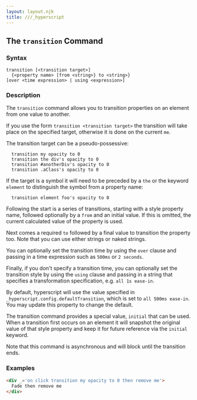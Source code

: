 ```yaml
---
layout: layout.njk
title: ///_hyperscript
---
```


## The `transition` Command

### Syntax

```ebnf
transition [<transition target>]
  {<property name> [from <string>} to <string>}
[over <time expression> | using <expression>]
```

### Description

The `transition` command allows you to transition properties on an element from one value to another.

If you use the form `transition <transition target>` the transition will take place on the specified target, otherwise
it is done on the current `me`.

The transition target can be a pseudo-possessive:
```
  transition my opacity to 0
  transition the div's opacity to 0
  transition #anotherDiv's opacity to 0
  transition .aClass's opacity to 0
``` 

If the target is a symbol it will need to be preceded by a `the` or the keyword `element` to distinguish the symbol from a
property name:
```
  transition element foo's opacity to 0
``` 

Following the start is a series of transitions, starting with a style property name, followed optionally by 
a `from` and an initial value.  If this is omitted, the current calculated value of the property is used.

Next comes a required `to` followed by a final value to transition the property too.  Note that you can use
either strings or naked strings.

You can optionally set the transition time by using the `over` clause and passing in a time expression such as
`500ms` or `2 seconds`.

Finally, if you don't specify a transition time,  you can optionally set the transition style by using the `using` 
clause and passing in a string that specifies a transformation specification, e.g. `all 1s ease-in`.

By default, hyperscript will use the value specified in `_hyperscript.config.defaultTransition`, which is
set to `all 500ms ease-in`.  You may update this property to change the default.

The transition command provides a special value, `initial` that can be used.  When a transition first
occurs on an element it will snapshot the original value of that style property and keep it for future
reference via the `initial` keyword.

Note that this command is asynchronous and will block until the transition ends.

### Examples

```html
<div _='on click transition my opacity to 0 then remove me'>
  Fade then remove me
</div>
```  
